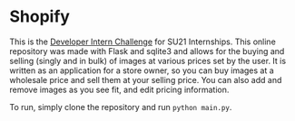 # Shopify

This is the [Developer Intern Challenge](https://docs.google.com/document/d/1ZKRywXQLZWOqVOHC4JkF3LqdpO3Llpfk_CkZPR8bjak/edit) for SU21 Internships. This online repository was made with Flask and sqlite3 and allows for the buying and selling (singly and in bulk) of images at various prices set by the user. It is written as an application for a store owner, so you can buy images at a wholesale price and sell them at your selling price. You can also add and remove images as you see fit, and edit pricing information.

To run, simply clone the repository and run `python main.py`.
